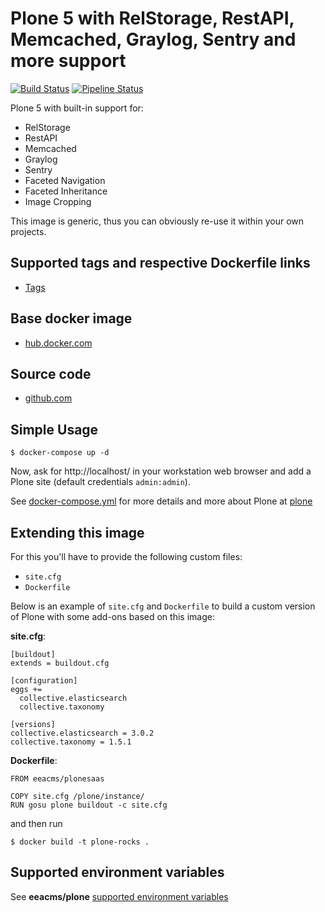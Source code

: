 # Plone 5 with RelStorage, RestAPI, Memcached, Graylog, Sentry and more support
[![Build Status](https://ci.eionet.europa.eu/buildStatus/icon?job=Eionet/eea.docker.plonesaas/master&subject=Build)](https://ci.eionet.europa.eu/blue/organizations/jenkins/Eionet%2Feea.docker.plonesaas/activity/)
[![Pipeline Status](https://ci.eionet.europa.eu/buildStatus/icon?job=Eionet/eea.pipeline.plone/master&subject=Pipeline)](https://ci.eionet.europa.eu/blue/organizations/jenkins/Eionet%2Feea.pipeline.plone/activity/)


Plone 5 with built-in support for:
* RelStorage
* RestAPI
* Memcached
* Graylog
* Sentry
* Faceted Navigation
* Faceted Inheritance
* Image Cropping

This image is generic, thus you can obviously re-use it within your own projects.

## Supported tags and respective Dockerfile links

  - [Tags](https://hub.docker.com/r/eeacms/plonesaas/tags/)

## Base docker image

 - [hub.docker.com](https://hub.docker.com/r/eeacms/plonesaas/)

## Source code

  - [github.com](http://github.com/eeacms/eea.docker.plonesaas)

## Simple Usage

    $ docker-compose up -d

Now, ask for http://localhost/ in your workstation web browser and add a Plone site (default credentials `admin:admin`).

See [docker-compose.yml](http://github.com/eeacms/eea.docker.plonesaas) for more details and more about Plone at [plone](https://hub.docker.com/_/plone)

## Extending this image

For this you'll have to provide the following custom files:

* `site.cfg`
* `Dockerfile`

Below is an example of `site.cfg` and `Dockerfile` to build a custom version of Plone with some add-ons based on this image:

**site.cfg**:

    [buildout]
    extends = buildout.cfg

    [configuration]
    eggs +=
      collective.elasticsearch
      collective.taxonomy

    [versions]
    collective.elasticsearch = 3.0.2
    collective.taxonomy = 1.5.1


**Dockerfile**:

    FROM eeacms/plonesaas

    COPY site.cfg /plone/instance/
    RUN gosu plone buildout -c site.cfg

and then run

    $ docker build -t plone-rocks .


## Supported environment variables

See **eeacms/plone** [supported environment variables](https://github.com/eea/eea.docker.plone#supported-environment-variables)

